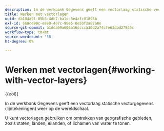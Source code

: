 ```yaml
---
description: In de werkbank Gegevens geeft een vectorlaag statische vectorgegevens (lijntekeningen) weer op de wereldschaal.
title: Werken met vectorlagen
uuid: db104a91-05b3-4db7-ba1c-6e4afc01893b
exl-id: 668ce90c-e9e0-4e7c-98e5-0e5bf2a87a8e
source-git-commit: b1dda69a606a16dccca30d2a74c7e63dbd27936c
workflow-type: tm+mt
source-wordcount: '58'
ht-degree: 0%

---
```


# Werken met vectorlagen{#working-with-vector-layers}

{{eol}}

In de werkbank Gegevens geeft een vectorlaag statische vectorgegevens (lijntekeningen) weer op de wereldschaal.

U kunt vectorlagen gebruiken om omtrekken van geografische gebieden, zoals staten, landen, eilanden, of lichamen van water te tonen.
